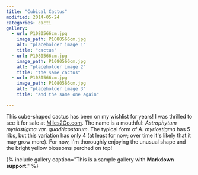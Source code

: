 ```yaml
---
title: "Cubical Cactus"
modified: 2014-05-24
categories: cacti
gallery:
  - url: P1080566cm.jpg
    image_path: P1080566cm.jpg
    alt: "placeholder image 1"
    title: "cactus"
  - url: P1080566cm.jpg
    image_path: P1080566cm.jpg
    alt: "placeholder image 2"
    title: "the same cactus"
  - url: P1080566cm.jpg
    image_path: P1080566cm.jpg
    alt: "placeholder image 3"
    title: "and the same one again"

---
```


This cube-shaped cactus has been on my wishlist for years!  I was thrilled to see it for sale at [Miles2Go.com](http://miles2go.com/). The name is a mouthful: *Astrophytum myriostigma var. quadricostatum*. The typical form of *A. myriostigma* has 5 ribs, but this variation has only 4 (at least for now; over time it's likely that it may grow more). For now, I'm thoroughly enjoying the unusual shape and the bright yellow blossoms perched on top!

{% include gallery caption="This is a sample gallery with **Markdown support**." %}
